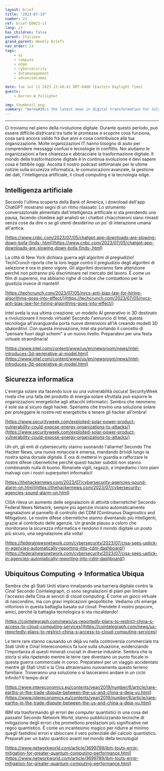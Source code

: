 ```yaml
---
layout: brief
title: "2023-07-10"
number: 23
ref: brief-EDW23-it
lang: it
has_children: false
parent: Italiano
grand_parent: Weekly Briefs
nav_order: 23
tags:
    - ai
    - compute
    - edge
    - cybersecurity
    - datamanagement
    - advancedcomms

date: Tue Jul 11 2023 23:48:41 GMT-0400 (Eastern Daylight Time)
guests:
    - Darren W Pulsipher

img: thumbnail.png
summary: "Here&#39;s the latest news in digital transformation for July 10, 2023. The ongoing trade war is starting to impact cloud services. Additionally, there&#39;s speculation that the hype around generative AI may be slowing down. On the cybersecurity front, there are concerns about whether we&#39;re doing enough to stay ahead of malicious actors."
---
```




---

Ci troviamo nel pieno della rivoluzione digitale. Durante questo periodo, può essere difficile districarsi tra tutte le promesse e scoprire cosa funziona, cosa sarà ancora valido fra due anni e cosa contribuisce alla tua organizzazione. Molte organizzazioni IT hanno bisogno di aiuto per comprendere messaggi confusi e tecnologie in conflitto. Noi aiutiamo le organizzazioni a fare chiarezza e abbracciare la trasformazione digitale. Il mondo della trasformazione digitale è in continua evoluzione e devi sapere cosa è fattibile oggi. Ascolta il nostro podcast settimanale per le ultime notizie sulla sicurezza informatica, le comunicazioni avanzate, la gestione dei dati, l'intelligenza artificiale, il cloud computing e la tecnologia edge.

## Intelligenza artificiale

Secondo l'ultima scoperta della Bank of America, i download dell'app ChatGPT mostrano segni di un ritmo rilassato. Lo strumento conversazionale alimentato dall'intelligenza artificiale si sta prendendo una pausa, facendo chiedere agli analisti se i chatbot chiacchieroni siano rimasti senza cose da dire o se gli utenti desiderino un po' di interazione umana all'antica.

[https://www.cnbc.com/2023/07/05/chatgpt-app-downloads-are-slowing-down-bofa-finds-.html](https://www.cnbc.com/2023/07/05/chatgpt-app-downloads-are-slowing-down-bofa-finds-.html)

La città di New York dichiara guerra agli algoritmi di pregiudizio! TechCrunch riporta che la loro legge contro il pregiudizio degli algoritmi di selezione è ora in pieno vigore. Gli algoritmi dovranno fare attenzione perché non potranno più discriminare nel mercato del lavoro. È come un film di supereroi, ma abbiamo righe di codice che combattono per la giustizia invece di mantelli!

[https://techcrunch.com/2023/07/05/nycs-anti-bias-law-for-hiring-algorithms-goes-into-effect/](https://techcrunch.com/2023/07/05/nycs-anti-bias-law-for-hiring-algorithms-goes-into-effect/)

Intel svela la sua ultima creazione: un modello AI generativo in 3D destinato a rivoluzionare il mondo virtuale! Secondo l'annuncio di Intel, questa tecnologia all'avanguardia porta nuove dimensioni all'IA creando modelli 3D sbalorditivi. Con questa innovazione, Intel sta portando il concetto di "pensare fuori dagli schemi" a un nuovo livello. Preparatevi per una festa virtuale straordinaria!

[https://www.intel.com/content/www/us/en/newsroom/news/intel-introduces-3d-generative-ai-model.html](https://www.intel.com/content/www/us/en/newsroom/news/intel-introduces-3d-generative-ai-model.html)

## Sicurezza informatica

L'energia solare sta facendo luce su una vulnerabilità oscura! SecurityWeek rivela che una falla del prodotto di energia solare sfruttata può esporre le organizzazioni energetiche agli attacchi informatici. Sembra che nemmeno il sole sia al sicuro dagli hacker. Speriamo che trovino una soluzione solare per proteggere le nostre reti energetiche e tenere gli hacker all'ombra!

[https://www.securityweek.com/exploited-solar-power-product-vulnerability-could-expose-energy-organizations-to-attacks/](https://www.securityweek.com/exploited-solar-power-product-vulnerability-could-expose-energy-organizations-to-attacks/)

Uh-oh, gli enti di cybersecurity stanno suonando l'allarme! Secondo The Hacker News, una nuova minaccia è emersa, mandando brividi lungo la nostra spina dorsale digitale. È ora di mettersi in guardia e rafforzare le nostre difese cibernetiche perché questi hacker subdoli non stanno combinando nulla di buono. Rimanete vigili, ragazzi, e impediamo i loro piani malvagi con i nostri superpoteri informatici!

[https://thehackernews.com/2023/07/cybersecurity-agencies-sound-alarm-on.html](https://thehackernews.com/2023/07/cybersecurity-agencies-sound-alarm-on.html)

CISA rileva un aumento delle segnalazioni di attività cibernetiche! Secondo Federal News Network, sempre più agenzie inviano automaticamente segnalazioni al pannello di controllo del CDM (Continuous Diagnostics and Mitigation). Le nostre difese cibernetiche stanno diventando più intelligenti, grazie al contributo delle agenzie. Un grande plauso a coloro che monitorano la sicurezza informatica e rendono il mondo digitale un posto più sicuro, una segnalazione alla volta!

[https://federalnewsnetwork.com/cybersecurity/2023/07/cisa-sees-uptick-in-agencies-automatically-reporting-into-cdm-dashboard/](https://federalnewsnetwork.com/cybersecurity/2023/07/cisa-sees-uptick-in-agencies-automatically-reporting-into-cdm-dashboard/)

## Ubiquitous Computing -> Informatica Ubiqua

Sembra che gli Stati Uniti stiano innalzando una barriera digitale contro la Cina! Secondo Cointelegraph, ci sono segnalazioni di piani per limitare l'accesso della Cina ai servizi di cloud computing. È come un gioco virtuale di nascondino, ma con gravi implicazioni geopolitiche. Vediamo chi emerge vittorioso in questa battaglia basata sul cloud. Prendete il vostro popcorn, amici, perché la battaglia tecnologica si sta riscaldando!

[https://cointelegraph.com/news/us-reportedly-plans-to-restrict-china-s-access-to-cloud-computing-services](https://cointelegraph.com/news/us-reportedly-plans-to-restrict-china-s-access-to-cloud-computing-services)

Le terre rare stanno causando un déjà vu nella controversia commerciale tra Stati Uniti e Cina! Intereconomics fa luce sulla situazione, evidenziando l'importanza di questi minerali cruciali in diverse industrie. Sembra che la storia si stia ripetendo mentre le terre rare diventano un punto focale in questa guerra commerciale in corso. Preparatevi per un viaggio accidentato mentre gli Stati Uniti e la Cina attraversano nuovamente questo terreno familiare. Troveranno una soluzione o si lasceranno andare in un ciclo infinito? Il tempo dirà!

[https://www.intereconomics.eu/contents/year/2019/number/6/article/rare-earths-in-the-trade-dispute-between-the-us-and-china-a-deja-vu.html](https://www.intereconomics.eu/contents/year/2019/number/6/article/rare-earths-in-the-trade-dispute-between-the-us-and-china-a-deja-vu.html)

IBM sta trasformando gli errori dei computer quantistici in una cosa del passato! Secondo Network World, stanno pubblicizzando tecniche di mitigazione degli errori che promettono prestazioni più significative nel regno quantistico. È come un incantesimo magico per ridurre al minimo quegli fastidiosi errori e sbloccare il vero potenziale del calcolo quantistico. Preparati per un balzo quantico avanti nel mondo della tecnologia!

[https://www.networkworld.com/article/3699789/ibm-touts-error-mitigation-for-greater-quantum-computing-performance.html](https://www.networkworld.com/article/3699789/ibm-touts-error-mitigation-for-greater-quantum-computing-performance.html)


